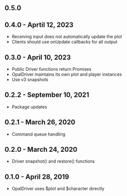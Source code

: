 ## 0.5.0

## 0.4.0 - Aprtil 12, 2023
- Receiving input does not automatically update the plot
- Clients should use onUpdate callbacks for all output

## 0.3.0 - April 10, 2023
- Public Driver functions return Promises
- OpalDriver maintains its own plot and player instances
- Use v3 snapshots

## 0.2.2 - September 10, 2021
- Package updates

## 0.2.1 - March 26, 2020
- Command queue handling

## 0.2.0 - March 24, 2020
- Driver snapshot() and restore() functions

## 0.1.0 - April 28, 2019
- OpalDriver uses $plot and $character directly
